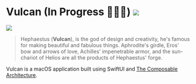 # Vulcan (In Progress 👨🏻‍💻) ![](https://symbolikon.com/wp-content/uploads/edd/2019/09/GreekMyth-hephaestos-grey-400w-280x280.png)
![](https://img.shields.io/badge/Platform-macOS-blue)

> Hephaestus (**Vulcan**), is the god of design and creativity, he's famous for making beautiful and fabulous things. Aphrodite's girdle, Eros' bow and arrows of love, Achilles' impenetrable armor, and the sun-chariot of Helios are all the products of Hephaestus' forge.

Vulcan is a macOS application built using SwiftUI and [The Composable Architecture](https://github.com/pointfreeco/swift-composable-architecture).
